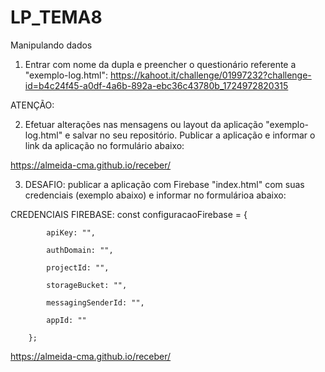 # LP_TEMA8
Manipulando dados

1) Entrar com nome da dupla e preencher o questionário referente a "exemplo-log.html":
https://kahoot.it/challenge/01997232?challenge-id=b4c24f45-a0df-4a6b-892a-ebc36c43780b_1724972820315


ATENÇÃO:

2) Efetuar alterações nas mensagens ou layout da aplicação "exemplo-log.html" e salvar no seu repositório. Publicar a aplicação e informar o link da aplicação no formulário abaixo:

https://almeida-cma.github.io/receber/

3) DESAFIO: publicar a aplicação com Firebase "index.html" com suas credenciais (exemplo abaixo) e informar no formulárioa abaixo:

CREDENCIAIS FIREBASE:
 const configuracaoFirebase = {
 
            apiKey: "",
 
            authDomain: "",
            
            projectId: "",
            
            storageBucket: "",
            
            messagingSenderId: "",
            
            appId: ""
            
        };

https://almeida-cma.github.io/receber/
